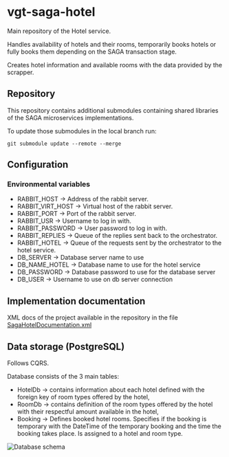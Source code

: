 # vgt-saga-hotel

Main repository of the Hotel service.

Handles availability of hotels and their rooms,
temporarily books hotels or fully books them depending on the SAGA transaction stage.

Creates hotel information and available rooms with the data provided by the scrapper.

## Repository

This repository contains additional submodules containing shared libraries of the SAGA microservices implementations.

To update those submodules in the local branch run:

    git submodule update --remote --merge

## Configuration

### Environmental variables

- RABBIT_HOST -> Address of the rabbit server.
- RABBIT_VIRT_HOST -> Virtual host of the rabbit server.
- RABBIT_PORT -> Port of the rabbit server.
- RABBIT_USR -> Username to log in with.
- RABBIT_PASSWORD -> User password to log in with.
- RABBIT_REPLIES -> Queue of the replies sent back to the orchestrator.
- RABBIT_HOTEL -> Queue of the requests sent by the orchestrator to the hotel service.
- DB_SERVER -> Database server name to use
- DB_NAME_HOTEL -> Database name to use for the hotel service
- DB_PASSWORD -> Database password to use for the database server
- DB_USER -> Username to use on db server connection

## Implementation documentation
XML docs of the project available in the repository in the
file [SagaHotelDocumentation.xml](SagaHotelDocumentation.xml)


## Data storage (PostgreSQL)

Follows CQRS.

Database consists of the 3 main tables:
 - HotelDb -> contains information about each hotel defined with the foreign key of room types offered by the hotel,
 - RoomDb -> contains definition of the room types offered by the hotel with their respectful amount available in the hotel,
 - Booking -> Defines booked hotel rooms. Specifies if the booking is temporary with the DateTime of the temporary booking and the time the booking takes place. Is assigned to a hotel and room type.

![Database schema](DB_HOTEL.png)
